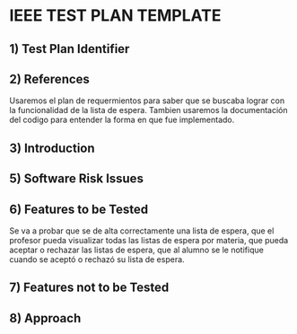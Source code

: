 # IEEE TEST PLAN TEMPLATE

## 1) Test Plan Identifier 
## 2) References 
Usaremos el plan de requermientos para saber que se buscaba lograr con la funcionalidad de la lista de espera. Tambien usaremos la documentación del codigo para entender la forma en que fue implementado. 
## 3) Introduction 
## 5) Software Risk Issues 
## 6) Features to be Tested 
Se va a probar que se de alta correctamente una lista de espera, que el profesor pueda visualizar todas las listas de espera por materia, que pueda aceptar o rechazar las listas de espera, que al alumno se le notifique cuando se aceptó o rechazó su lista de espera. 

## 7) Features not to be Tested 
## 8) Approach 
